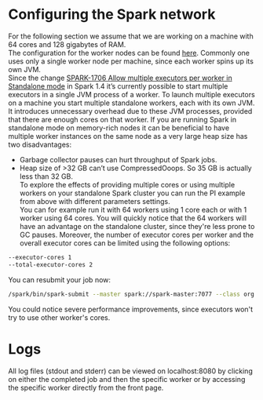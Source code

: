 # Configuring the Spark network
For the following section we assume that we are working on a machine with 64 cores and 128 gigabytes of RAM.     
The configuration for the worker nodes can be found [here](env/spark-worker.sh). Commonly one uses only a single worker node per machine, since each worker spins up its own JVM.    
Since the change [SPARK-1706 Allow multiple executors per worker in Standalone mode](https://issues.apache.org/jira/browse/SPARK-1706) in Spark 1.4 it’s currently possible to start multiple executors in a single JVM process of a worker.
To launch multiple executors on a machine you start multiple standalone workers, each with its own JVM. It introduces unnecessary overhead due to these JVM processes, provided that there are enough cores on that worker. If you are running Spark in standalone mode on memory-rich nodes it can be beneficial to have multiple worker instances on the same node as a very large heap size has two disadvantages:    
- Garbage collector pauses can hurt throughput of Spark jobs.    
- Heap size of >32 GB can’t use CompressedOoops. So 35 GB is actually less than 32 GB.    
To explore the effects of providing multiple cores or using multiple workers on your standalone Spark cluster you can run the PI example from above with different parameters settings.    
You can for example run it with 64 workers using 1 core each or with 1 worker using 64 cores. You will quickly notice that the 64 workers will have an advantage on the standalone cluster, since they're less prone to GC pauses. Moreover, the number of executor cores per worker and the overall executor cores can be limited using the following options:
```bash
--executor-cores 1
--total-executor-cores 2
```
You can resubmit your job now:
```bash
/spark/bin/spark-submit --master spark://spark-master:7077 --class org.apache.spark.examples.SparkPi --executor-cores 1 --total-executor-cores 2 /spark/examples/jars/spark-examples_2.11-2.4.0.jar 5000
```
You could notice severe performance improvements, since executors won't try to use other worker's cores.

# Logs
All log files (stdout and stderr) can be viewed on localhost:8080 by clicking on either the completed job and then the specific worker or by accessing the specific worker directly from the front page.






